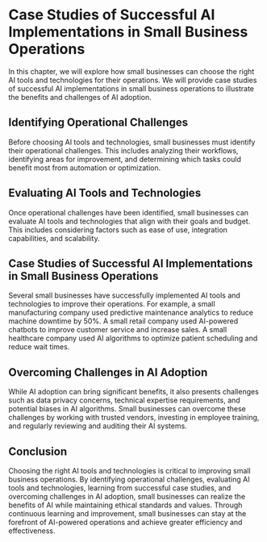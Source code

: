 Case Studies of Successful AI Implementations in Small Business Operations
=================================================================================================================================================================

In this chapter, we will explore how small businesses can choose the right AI tools and technologies for their operations. We will provide case studies of successful AI implementations in small business operations to illustrate the benefits and challenges of AI adoption.

Identifying Operational Challenges
----------------------------------

Before choosing AI tools and technologies, small businesses must identify their operational challenges. This includes analyzing their workflows, identifying areas for improvement, and determining which tasks could benefit most from automation or optimization.

Evaluating AI Tools and Technologies
------------------------------------

Once operational challenges have been identified, small businesses can evaluate AI tools and technologies that align with their goals and budget. This includes considering factors such as ease of use, integration capabilities, and scalability.

Case Studies of Successful AI Implementations in Small Business Operations
--------------------------------------------------------------------------

Several small businesses have successfully implemented AI tools and technologies to improve their operations. For example, a small manufacturing company used predictive maintenance analytics to reduce machine downtime by 50%. A small retail company used AI-powered chatbots to improve customer service and increase sales. A small healthcare company used AI algorithms to optimize patient scheduling and reduce wait times.

Overcoming Challenges in AI Adoption
------------------------------------

While AI adoption can bring significant benefits, it also presents challenges such as data privacy concerns, technical expertise requirements, and potential biases in AI algorithms. Small businesses can overcome these challenges by working with trusted vendors, investing in employee training, and regularly reviewing and auditing their AI systems.

Conclusion
----------

Choosing the right AI tools and technologies is critical to improving small business operations. By identifying operational challenges, evaluating AI tools and technologies, learning from successful case studies, and overcoming challenges in AI adoption, small businesses can realize the benefits of AI while maintaining ethical standards and values. Through continuous learning and improvement, small businesses can stay at the forefront of AI-powered operations and achieve greater efficiency and effectiveness.
